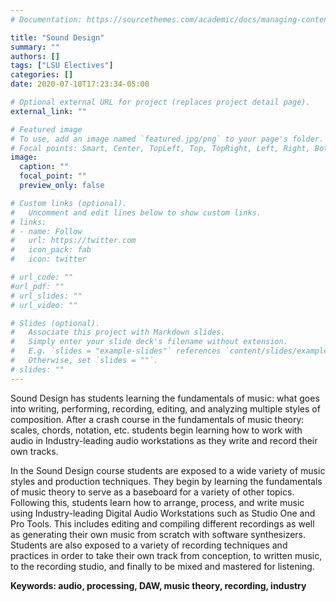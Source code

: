 ```yaml
---
# Documentation: https://sourcethemes.com/academic/docs/managing-content/

title: "Sound Design"
summary: ""
authors: []
tags: ["LSU Electives"]
categories: []
date: 2020-07-10T17:23:34-05:00

# Optional external URL for project (replaces project detail page).
external_link: ""

# Featured image
# To use, add an image named `featured.jpg/png` to your page's folder.
# Focal points: Smart, Center, TopLeft, Top, TopRight, Left, Right, BottomLeft, Bottom, BottomRight.
image:
  caption: ""
  focal_point: ""
  preview_only: false

# Custom links (optional).
#   Uncomment and edit lines below to show custom links.
# links:
# - name: Follow
#   url: https://twitter.com
#   icon_pack: fab
#   icon: twitter

# url_code: ""
#url_pdf: ""
# url_slides: ""
# url_video: ""

# Slides (optional).
#   Associate this project with Markdown slides.
#   Simply enter your slide deck's filename without extension.
#   E.g. `slides = "example-slides"` references `content/slides/example-slides.md`.
#   Otherwise, set `slides = ""`.
# slides: ""
---
```


Sound Design has students learning the fundamentals of music: what goes into writing, performing, recording, editing, and analyzing multiple styles of composition. After a crash course in the fundamentals of music theory: scales, chords, notation, etc. students begin learning how to work with audio in Industry-leading audio workstations as they write and record their own tracks.

In the Sound Design course students are exposed to a wide variety of music styles and production techniques. They begin by learning the fundamentals of music theory to serve as a baseboard for a variety of other topics. Following this, students learn how to arrange, process, and write music using Industry-leading Digital Audio Workstations such as Studio One and Pro Tools. This includes editing and compiling different recordings as well as generating their own music from scratch with software synthesizers. Students are also exposed to a variety of recording techniques and practices in order to take their own track from conception, to written music, to the recording studio, and finally to be mixed and mastered for listening.

**Keywords: audio, processing, DAW, music theory, recording, industry**
